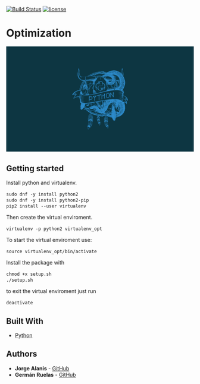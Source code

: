 [![Build Status](https://api.travis-ci.org/lgruelas/Optimization.svg?branch=master)](https://travis-ci.org/lgruelas/Differential-Evolution)
[![license](https://img.shields.io/badge/licence-GPL--3-blue.svg)](https://github.com/lgruelas/Optimization/blob/master/LICENSE)

# Optimization

![Python master race](assets/python.png?raw=true "python")

## Getting started

Install python and virtualenv.

```
sudo dnf -y install python2
sudo dnf -y install python2-pip
pip2 install --user virtualenv
```

Then create the virtual enviroment.

```
virtualenv -p python2 virtualenv_opt
```

To start the virtual enviroment use:

```
source virtualenv_opt/bin/activate
```

Install the package with 
```
chmod +x setup.sh
./setup.sh
```

to exit the virtual enviroment just run
```
deactivate
```
## Built With

* [Python](https://www.python.org/downloads/)


## Authors

* **Jorge Alanis** - [GitHub](https://github.com/GeorgeAlanis)
* **Germán Ruelas** - [GitHub](https://github.com/lgruelas)